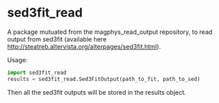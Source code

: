 # sed3fit_read
A package mutuated from the magphys_read_output repository, to read output from sed3fit (available here http://steatreb.altervista.org/alterpages/sed3fit.html).

Usage:

```python
import sed3fit_read
results = sed3fit_read.Sed3FitOutput(path_to_fit, path_to_sed)        
```

Then all the sed3fit outputs will be stored in the results object.
